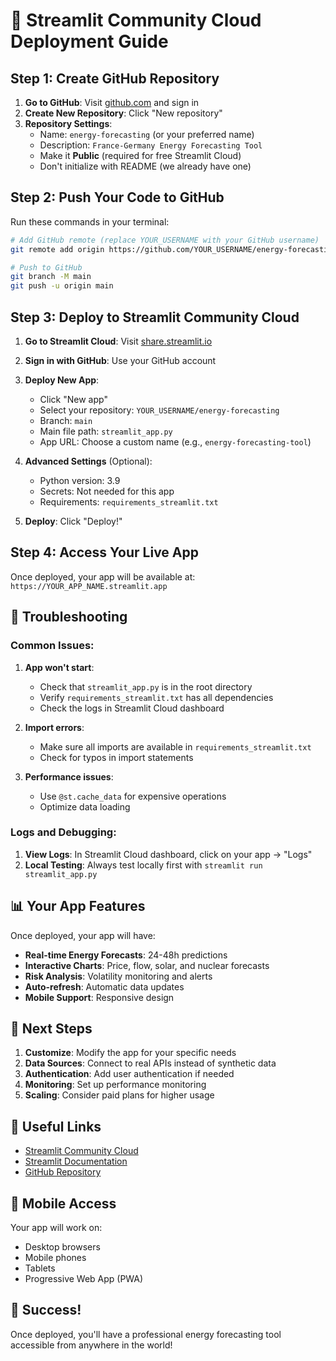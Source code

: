 # 🚀 Streamlit Community Cloud Deployment Guide

## Step 1: Create GitHub Repository

1. **Go to GitHub**: Visit [github.com](https://github.com) and sign in
2. **Create New Repository**: Click "New repository"
3. **Repository Settings**:
   - Name: `energy-forecasting` (or your preferred name)
   - Description: `France-Germany Energy Forecasting Tool`
   - Make it **Public** (required for free Streamlit Cloud)
   - Don't initialize with README (we already have one)

## Step 2: Push Your Code to GitHub

Run these commands in your terminal:

```bash
# Add GitHub remote (replace YOUR_USERNAME with your GitHub username)
git remote add origin https://github.com/YOUR_USERNAME/energy-forecasting.git

# Push to GitHub
git branch -M main
git push -u origin main
```

## Step 3: Deploy to Streamlit Community Cloud

1. **Go to Streamlit Cloud**: Visit [share.streamlit.io](https://share.streamlit.io)
2. **Sign in with GitHub**: Use your GitHub account
3. **Deploy New App**:
   - Click "New app"
   - Select your repository: `YOUR_USERNAME/energy-forecasting`
   - Branch: `main`
   - Main file path: `streamlit_app.py`
   - App URL: Choose a custom name (e.g., `energy-forecasting-tool`)

4. **Advanced Settings** (Optional):
   - Python version: 3.9
   - Secrets: Not needed for this app
   - Requirements: `requirements_streamlit.txt`

5. **Deploy**: Click "Deploy!"

## Step 4: Access Your Live App

Once deployed, your app will be available at:
`https://YOUR_APP_NAME.streamlit.app`

## 🔧 Troubleshooting

### Common Issues:

1. **App won't start**:
   - Check that `streamlit_app.py` is in the root directory
   - Verify `requirements_streamlit.txt` has all dependencies
   - Check the logs in Streamlit Cloud dashboard

2. **Import errors**:
   - Make sure all imports are available in `requirements_streamlit.txt`
   - Check for typos in import statements

3. **Performance issues**:
   - Use `@st.cache_data` for expensive operations
   - Optimize data loading

### Logs and Debugging:

1. **View Logs**: In Streamlit Cloud dashboard, click on your app → "Logs"
2. **Local Testing**: Always test locally first with `streamlit run streamlit_app.py`

## 📊 Your App Features

Once deployed, your app will have:

- **Real-time Energy Forecasts**: 24-48h predictions
- **Interactive Charts**: Price, flow, solar, and nuclear forecasts
- **Risk Analysis**: Volatility monitoring and alerts
- **Auto-refresh**: Automatic data updates
- **Mobile Support**: Responsive design

## 🎯 Next Steps

1. **Customize**: Modify the app for your specific needs
2. **Data Sources**: Connect to real APIs instead of synthetic data
3. **Authentication**: Add user authentication if needed
4. **Monitoring**: Set up performance monitoring
5. **Scaling**: Consider paid plans for higher usage

## 🔗 Useful Links

- [Streamlit Community Cloud](https://share.streamlit.io)
- [Streamlit Documentation](https://docs.streamlit.io)
- [GitHub Repository](https://github.com/YOUR_USERNAME/energy-forecasting)

## 📱 Mobile Access

Your app will work on:
- Desktop browsers
- Mobile phones
- Tablets
- Progressive Web App (PWA)

## 🎉 Success!

Once deployed, you'll have a professional energy forecasting tool accessible from anywhere in the world!

